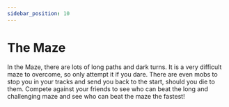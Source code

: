 ```yaml
---
sidebar_position: 10
---
```


# The Maze

In the Maze, there are lots of long paths and dark turns. It is a very difficult maze to overcome, so only attempt it if you dare. There are even mobs to stop you in your tracks and send you back to the start, should you die to them. Compete against your friends to see who can beat the long and challenging maze and see who can beat the maze the fastest!
